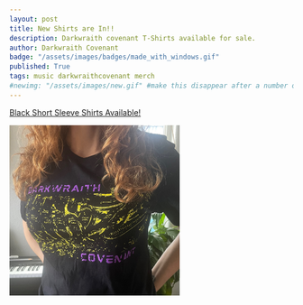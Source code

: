 ```yaml
---
layout: post
title: New Shirts are In!!
description: Darkwraith covenant T-Shirts available for sale.
author: Darkwraith Covenant
badge: "/assets/images/badges/made_with_windows.gif"
published: True
tags: music darkwraithcovenant merch
#newimg: "/assets/images/new.gif" #make this disappear after a number of days with conditionals  
---
```



[Black Short Sleeve Shirts Available!](https://shop.darkwraithcovenant.com)

<div class="vidalign">
<img src="/assets/images/blog_images/XenoGutsT.jpeg" style="height: 60%; width: 60%;" alt="XenoGuts Shirts">
</div>
<!-- excerpt-end -->